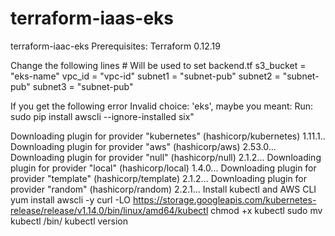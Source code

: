 # terraform-iaas-eks

terraform-iaac-eks
Prerequisites: Terraform 0.12.19

Change the following lines # Will be used to set backend.tf
s3_bucket = "eks-name"
vpc_id = "vpc-id" subnet1 = "subnet-pub" subnet2 = "subnet-pub" subnet3 = "subnet-pub"

If you get the following error
Invalid choice: 'eks', maybe you meant: Run: sudo pip install awscli --ignore-installed six"

Downloading plugin for provider "kubernetes" (hashicorp/kubernetes) 1.11.1..
Downloading plugin for provider "aws" (hashicorp/aws) 2.53.0...
Downloading plugin for provider "null" (hashicorp/null) 2.1.2...
Downloading plugin for provider "local" (hashicorp/local) 1.4.0...
Downloading plugin for provider "template" (hashicorp/template) 2.1.2...
Downloading plugin for provider "random" (hashicorp/random) 2.2.1...
Install kubectl and AWS CLI
yum install awscli -y
curl -LO https://storage.googleapis.com/kubernetes-release/release/v1.14.0/bin/linux/amd64/kubectl
chmod +x kubectl
sudo mv kubectl /bin/
kubectl version
